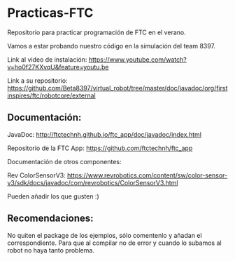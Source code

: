 # Practicas-FTC
Repositorio para practicar programación de FTC en el verano.

Vamos a estar probando nuestro código en la simulación del team 8397.

Link al video de instalación: https://www.youtube.com/watch?v=ho0f27KXvqU&feature=youtu.be

Link a su repositorio: https://github.com/Beta8397/virtual_robot/tree/master/doc/javadoc/org/firstinspires/ftc/robotcore/external

## Documentación:

JavaDoc: http://ftctechnh.github.io/ftc_app/doc/javadoc/index.html

Repositorio de la FTC App: https://github.com/ftctechnh/ftc_app

Documentación de otros componentes:

Rev ColorSensorV3: https://www.revrobotics.com/content/sw/color-sensor-v3/sdk/docs/javadoc/com/revrobotics/ColorSensorV3.html

Pueden añadir los que gusten :)

## Recomendaciones:
No quiten el package de los ejemplos, sólo comentenlo y añadan
el correspondiente. Para que al compilar no de error y cuando 
lo subamos al robot no haya tanto problema.


